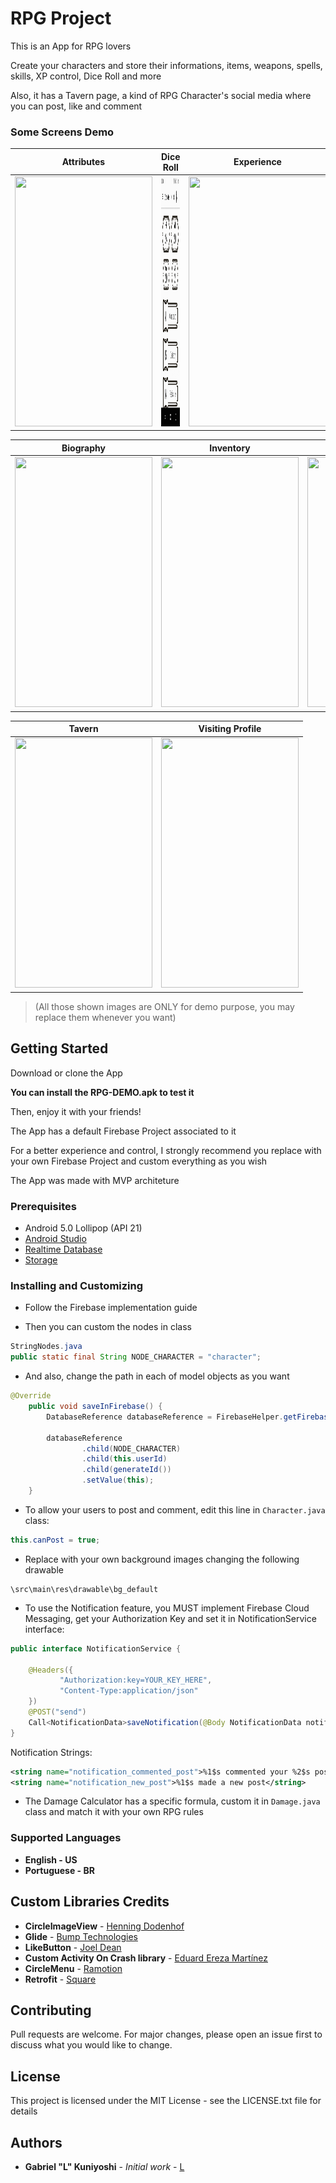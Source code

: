 # RPG Project

This is an App for RPG lovers

Create your characters and store their informations, items, weapons, spells, skills, XP control, Dice Roll and more

Also, it has a Tavern page, a kind of RPG Character's social media where you can post, like and comment


### Some Screens Demo


Attributes | Dice Roll | Experience
------------ | ------------- | -------------
<img src="demo/attributes-demo.gif" width="220" height="400"/> | <img src="demo/dice-demo.gif" width="220" height="400"/> | <img src="demo/experience-demo.gif" width="220" height="400"/>


Biography | Inventory | Skills
------------ | ------------- | -------------
<img src="demo/editing-bio-demo.gif" width="220" height="400"/> | <img src="demo/add-item-demo.gif" width="220" height="400"/> | <img src="demo/skill-demo.gif" width="220" height="400"/>


Tavern | Visiting Profile |
------------ | ------------- |
<img src="demo/tavern-demo.gif" width="220" height="400"/> | <img src="demo/visiting-profile-demo.gif" width="220" height="400"/> |

>(All those shown images are ONLY for demo purpose, you may replace them whenever you want)



## Getting Started

Download or clone the App

**You can install the RPG-DEMO.apk to test it**

Then, enjoy it with your friends!

The App has a default Firebase Project associated to it

For a better experience and control, I strongly recommend you replace with your own Firebase Project and custom everything as you wish

The App was made with MVP architeture




### Prerequisites

* Android 5.0 Lollipop (API 21)
* [Android Studio](https://developer.android.com/studio)
* [Realtime Database](https://firebase.google.com/docs/database/android/start)
* [Storage](https://firebase.google.com/docs/storage/android/start)





### Installing and Customizing

* Follow the Firebase implementation guide

* Then you can custom the nodes in class

```java
StringNodes.java
public static final String NODE_CHARACTER = "character";
```


* And also, change the path in each of model objects as you want
```java
@Override
    public void saveInFirebase() {
        DatabaseReference databaseReference = FirebaseHelper.getFirebaseRef();

        databaseReference
                .child(NODE_CHARACTER)
                .child(this.userId)
                .child(generateId())
                .setValue(this);
    }
```




* To allow your users to post and comment, edit this line in `Character.java` class:
```java
this.canPost = true;
```





* Replace with your own background images changing the following drawable

```
\src\main\res\drawable\bg_default
```




* To use the Notification feature, you MUST implement Firebase Cloud Messaging, get your Authorization Key and set it in NotificationService interface:
```java
public interface NotificationService {

    @Headers({
           "Authorization:key=YOUR_KEY_HERE",
           "Content-Type:application/json"
    })
    @POST("send")
    Call<NotificationData>saveNotification(@Body NotificationData notificationData);
}
```





Notification Strings:
```xml
<string name="notification_commented_post">%1$s commented your %2$s post</string>
<string name="notification_new_post">%1$s made a new post</string>
```





* The Damage Calculator has a specific formula, custom it in `Damage.java` class and match it with your own RPG rules






### Supported Languages

* **English - US**
* **Portuguese - BR**






## Custom Libraries Credits

* **CircleImageView** - [Henning Dodenhof](https://github.com/hdodenhof)
* **Glide** - [Bump Technologies](https://github.com/bumptech)
* **LikeButton** - [Joel Dean](https://github.com/jd-alexander)
* **Custom Activity On Crash library** - [Eduard Ereza Martínez](https://github.com/Ereza)
* **CircleMenu** - [Ramotion](https://github.com/Ramotion)
* **Retrofit** - [Square](https://square.github.io/retrofit/)






## Contributing
Pull requests are welcome. For major changes, please open an issue first to discuss what you would like to change.






## License
This project is licensed under the MIT License - see the LICENSE.txt file for details






## Authors

* **Gabriel "L" Kuniyoshi** - *Initial work* - [L](https://github.com/kiraitami)




